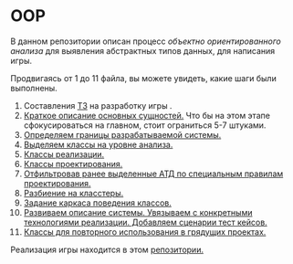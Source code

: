 # OOP

В данном репозитории описан процесс _объектно ориентированного анализа_ для выявления абстрактных типов данных, для написания игры.  

Продвигаясь от 1 до 11 файла, вы можете увидеть, какие шаги были выполнены. 

1. Составления [ТЗ](https://github.com/FedorSabeshkin/OOP/blob/main/1%20Task.md) на разработку игры .
2. [Краткое описание основных сущностей.](https://github.com/FedorSabeshkin/OOP/blob/main/2%20Short%20description.md) Что бы на этом этапе сфокусироваться на главном, стоит ограниться 5-7 штуками.
3. [Определяем границы разрабатываемой системы.](https://github.com/FedorSabeshkin/OOP/blob/main/3%20Boundaries%20of%20the%20system.md)
4. [Выделяем классы на уровне анализа.](https://github.com/FedorSabeshkin/OOP/blob/main/4%20analysis%20classes.md)
5. [Классы реализации.](https://github.com/FedorSabeshkin/OOP/blob/main/5%20Classes%20Of%20Implementation.md)
6. [Классы проектирования.](https://github.com/FedorSabeshkin/OOP/blob/main/6%20Design%20Classes.md)
7. [Отфильтровав ранее выделенные АТД по специальным правилам проектирования.](https://github.com/FedorSabeshkin/OOP/blob/main/7%20Redundant%20classes.md)
8. [Разбиение на класстеры.](https://github.com/FedorSabeshkin/OOP/blob/main/8%20Class%20Clusters.md)
9. [Задание каркаса поведения классов.](https://github.com/FedorSabeshkin/OOP/blob/main/9%20Classes%20of%20behavior.md)
10. [Развиваем описание системы. Увязываем с конкретными технологиями реализации. Добавляем сценарии тест кейсов.](https://github.com/FedorSabeshkin/OOP/blob/main/10%20Shaping%20the%20architecture.md)
11. [Классы для повторного использования в грядущих проектах.](https://github.com/FedorSabeshkin/OOP/blob/main/11%20Reusable%20classes%20for%20future%20projects.md)

Реализация игры находится в этом [репозитории.](https://github.com/FedorSabeshkin/Game)
